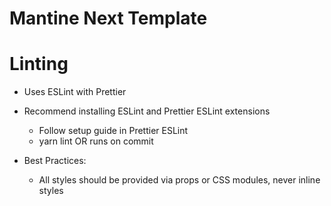 # Mantine Next Template

# Linting

- Uses ESLint with Prettier
- Recommend installing ESLint and Prettier ESLint extensions
  - Follow setup guide in Prettier ESLint
  - yarn lint OR runs on commit

- Best Practices:
  - All styles should be provided via props or CSS modules, never inline styles
